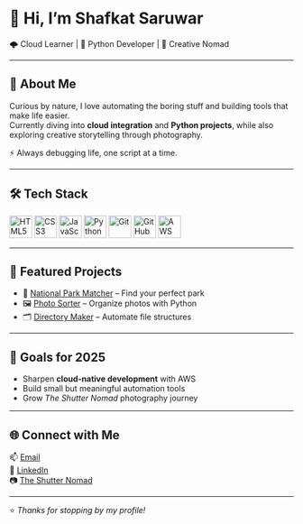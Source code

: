 # 👋 Hi, I’m Shafkat Saruwar  

🌩️ Cloud Learner | 🐍 Python Developer | 📸 Creative Nomad  

---

## 🚀 About Me  
Curious by nature, I love automating the boring stuff and building tools that make life easier.  
Currently diving into **cloud integration** and **Python projects**, while also exploring creative storytelling through photography.  

⚡ Always debugging life, one script at a time.  

---

## 🛠️ Tech Stack  
<p align="left">
  <img src="https://cdn.jsdelivr.net/gh/devicons/devicon/icons/html5/html5-original.svg" width="40" height="40" alt="HTML5"/>
  <img src="https://cdn.jsdelivr.net/gh/devicons/devicon/icons/css3/css3-original.svg" width="40" height="40" alt="CSS3"/>
  <img src="https://cdn.jsdelivr.net/gh/devicons/devicon/icons/javascript/javascript-original.svg" width="40" height="40" alt="JavaScript"/>
  <img src="https://cdn.jsdelivr.net/gh/devicons/devicon/icons/python/python-original.svg" width="40" height="40" alt="Python"/>
  <img src="https://cdn.jsdelivr.net/gh/devicons/devicon/icons/git/git-original.svg" width="40" height="40" alt="Git"/>
  <img src="https://cdn.jsdelivr.net/gh/devicons/devicon/icons/github/github-original.svg" width="40" height="40" alt="GitHub"/>
  <img src="https://cdn.jsdelivr.net/gh/devicons/devicon/icons/aws/aws-original.svg" width="40" height="40" alt="AWS"/>
</p>  

---

## 📂 Featured Projects  
- 🌲 [National Park Matcher](https://github.com/shafkatsaruwar/National-Park-Matcher) – Find your perfect park  
- 🖼️ [Photo Sorter](https://github.com/shafkatsaruwar/photo-sorter) – Organize photos with Python  
- 🗂️ [Directory Maker](https://github.com/shafkatsaruwar/directory_maker) – Automate file structures  

---

## 🎯 Goals for 2025  
- Sharpen **cloud-native development** with AWS  
- Build small but meaningful automation tools  
- Grow *The Shutter Nomad* photography journey  

---

## 🌐 Connect with Me  
📫 [Email](mailto:shafkatsaruwar@gmail.com)  
💼 [LinkedIn](https://linkedin.com/in/shafkatsaruwar)  
📷 [The Shutter Nomad](https://github.com/shafkatsaruwar?tab=repositories)  

---
⭐️ *Thanks for stopping by my profile!*
